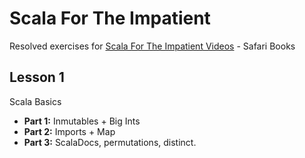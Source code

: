 # Scala For The Impatient
Resolved exercises for [Scala For The Impatient Videos](https://www.safaribooksonline.com/library/view/scala-for-the/) - Safari Books

## Lesson 1
Scala Basics
* **Part 1:** Inmutables + Big Ints
* **Part 2:** Imports + Map
* **Part 3:** ScalaDocs, permutations, distinct.

